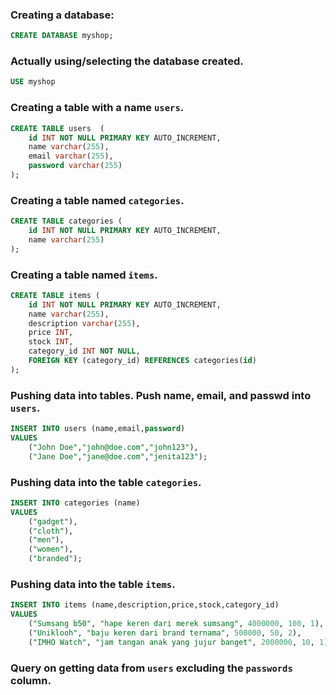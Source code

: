 ### Creating a database:

```sql
CREATE DATABASE myshop;

```

### Actually using/selecting the database created.

```sql
USE myshop
```


### Creating a table with a name `users`.

```sql
CREATE TABLE users 	(
	id INT NOT NULL PRIMARY KEY AUTO_INCREMENT,
	name varchar(255),
	email varchar(255),
	password varchar(255)
);
```

### Creating a table named `categories`.

```sql
CREATE TABLE categories (
	id INT NOT NULL PRIMARY KEY AUTO_INCREMENT,
	name varchar(255)
);
```

### Creating a table named `items`.

```sql
CREATE TABLE items (
	id INT NOT NULL PRIMARY KEY AUTO_INCREMENT,
	name varchar(255),
	description varchar(255),
	price INT,
	stock INT,
	category_id INT NOT NULL,
	FOREIGN KEY (category_id) REFERENCES categories(id)
);
```

### Pushing data into tables. Push name, email, and passwd into `users`.

```sql
INSERT INTO users (name,email,password)
VALUES
	("John Doe","john@doe.com","john123"),
	("Jane Doe","jane@doe.com","jenita123");
```

### Pushing data into the table `categories`.

```sql
INSERT INTO categories (name)
VALUES
	("gadget"),
	("cloth"),
	("men"),
	("women"),
	("branded");
```

### Pushing data into the table `items`.

```sql
INSERT INTO items (name,description,price,stock,category_id)
VALUES
	("Sumsang b50", "hape keren dari merek sumsang", 4000000, 100, 1),
	("Uniklooh", "baju keren dari brand ternama", 500000, 50, 2),
	("IMHO Watch", "jam tangan anak yang jujur banget", 2000000, 10, 1);
```

### Query on getting data from `users` excluding the `passwords` column.


